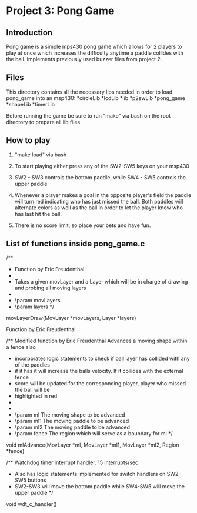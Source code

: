 # Project 3: Pong Game
## Introduction
Pong game is a simple mps430 pong game which allows for 2 players to play at once which increases the difficulty anytime a paddle collides with the ball. Implements previously used buzzer files from project 2.

## Files
This directory contains all the necessary libs needed in order to load pong_game into an msp430:
*circleLib
*lcdLib
*lib
*p2swLib
*pong_game
*shapeLib
*timerLib

Before running the game be sure to run "make" via bash on the root directory to prepare all lib files

## How to play

1. "make load" via bash

2. To start playing either press any of the SW2-SW5 keys on your msp430

3. SW2 - SW3 controls the bottom paddle, while SW4 - SW5 controls the upper paddle

4. Whenever a player makes a goal in the opposite player's field the paddle will turn red indicating who has just      	  missed the ball. Both paddles will alternate colors as well as the ball in order to let the player know who has
   last hit the ball.

5. There is no score limit, so place your bets and have fun.

## List of functions inside pong_game.c

/** 
 *  Function by Eric Freudenthal
 *  
 *  Takes a given movLayer and a Layer which will be in charge of drawing and probing all moving layers
 * 
 *  \param movLayers 
 *  \param layers
 */

movLayerDraw(MovLayer *movLayers, Layer *layers)

Function by Eric Freudenthal

/** Modified function by Eric Freudenthal Advances a moving shape within a fence also
 * incorporates logic statements to check if ball layer has collided with any of the paddles
 * if it has it will increase the balls velocity. If it collides with the external fence
 * score will be updated for the corresponding player, player who missed the ball will be
 * highlighted in red
 *  
 * 
 *  \param ml The moving shape to be advanced 
 *  \param ml1 The moving paddle to be advanced
 *  \param ml2 The moving paddle to be advanced
 *  \param fence The region which will serve as a boundary for ml
 */

void mlAdvance(MovLayer *ml, MovLayer *ml1, MovLayer *ml2, Region *fence)

/** Watchdog timer interrupt handler. 15 interrupts/sec 
 *  Also has logic statements implemented for switch handlers on SW2-SW5 buttons
 *  SW2-SW3 will move the bottom paddle while SW4-SW5 will move the upper paddle
 */

void wdt_c_handler()

